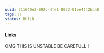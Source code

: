 ```yaml
---
uuid: 211640e3-092c-4fe1-8032-01ee4f42bca8
tags: 🧠
status: BUILD
---
```

#### Links

OMG THIS IS UNSTABLE BE CAREFULL !